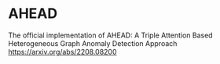 # AHEAD
The official implementation of AHEAD: A Triple Attention Based Heterogeneous Graph Anomaly Detection Approach
https://arxiv.org/abs/2208.08200
